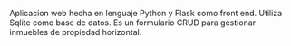Aplicacion web hecha en lenguaje Python y Flask como front end.
Utiliza Sqlite como base de datos.
Es un formulario CRUD para gestionar inmuebles de propiedad horizontal.
